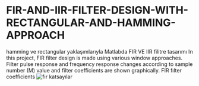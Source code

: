 # FIR-AND-IIR-FILTER-DESIGN-WITH-RECTANGULAR-AND-HAMMING-APPROACH
hamming ve rectangular yaklaşımlarıyla Matlabda FIR VE IIR filitre tasarımı
In this project, FIR filter design is made using various window approaches.
Filter pulse response and frequency response changes according to sample number (M) value and filter coefficients are shown graphically.
FIR fılter coefficients
![fır katsayılar](https://user-images.githubusercontent.com/100144512/211192140-e9168914-75d1-42f2-a01d-4404a9a5bdd4.png)
